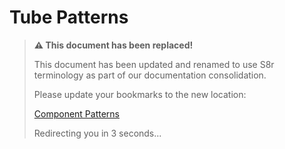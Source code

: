 # Tube Patterns

> **⚠️ This document has been replaced!**
>
> This document has been updated and renamed to use S8r terminology as part of our documentation consolidation.
>
> Please update your bookmarks to the new location:
>
> [Component Patterns](./component-patterns.md)
>
> Redirecting you in 3 seconds...
